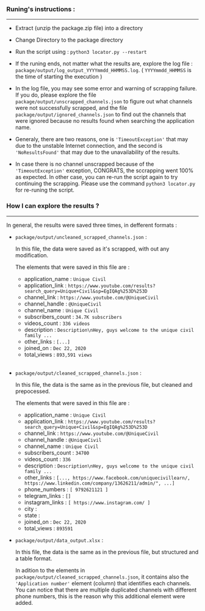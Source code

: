 
### Runing's instructions :
---

- Extract (unzip the package.zip file) into a directory

- Change Directory to the package directory

- Run the script using : `python3 locator.py --restart`

- If the runing ends, not matter what the results are, explore the log file : `package/output/log_output_YYYYmmdd_HHMMSS.log`. ( `YYYYmmdd_HHMMSS` is the time of starting the execution )

- In the log file, you may see some error and warning of scrapping failure. If you do, please explore the file `package/output/unscrapped_channels.json` to figure out what channels were not successfully scrapped, and the file `package/output/ignored_channels.json` to find out the channels that were ignored because no results found when searching the application name.

- Generaly, there are two reasons, one is `'TimeoutException'` that may due to the unstable Internet connection, and the second is `'NoResultsFound'` that may due to the unavailability of the results.

- In case there is no channel unscrapped because of the `'TimeoutException'` exception, CONGRATS, the sccrapping went 100% as expected. In other case, you can re-run the script again to try continuing the scrapping. Please use the command `python3 locator.py` for re-runing the script.

### How I can explore the results ?
---

In general, the results were saved three times, in defferent formats :

- `package/output/uncleaned_scrapped_channels.json` :

    In this file, the data were saved as it's scrapped, with out any modification.

    The elements that were saved in this file are :

    - application_name : `Unique Civil`
    - application_link : `https://www.youtube.com/results?search_query=Unique+Civil&sp=EgIQAg%253D%253D`
    - channel_link : `https://www.youtube.com/@UniqueCivil`
    - channel_handle : `@UniqueCivil`
    - channel_name : `Unique Civil`
    - subscribers_count : `34.7K subscribers`
    - videos_count : `336 videos`
    - description : `Description\nHey, guys welcome to the unique civil family ...`
    - other_links : `[...]`
    - joined_on : `Dec 22, 2020`
    - total_views : `893,591 views`
    <br><br>


- `package/output/cleaned_scrapped_channels.json` :

    In this file, the data is the same as in the previous file, but cleaned and prepocessed.

    The elements that were saved in this file are :

    - application_name : `Unique Civil`
    - application_link : `https://www.youtube.com/results?search_query=Unique+Civil&sp=EgIQAg%253D%253D`
    - channel_link : `https://www.youtube.com/@UniqueCivil`
    - channel_handle : `@UniqueCivil`
    - channel_name : `Unique Civil`
    - subscribers_count : `34700`
    - videos_count : `336`
    - description : `Description\nHey, guys welcome to the unique civil family ...`
    - other_links : `[..., https://www.facebook.com/uniquecivillearn/, https://www.linkedin.com/company/13626211/admin/", ...]`
    - phone_numbers : `[ 9792621121 ]`
    - telegram_links : `[]`
    - instagram_links : `[ https://www.instagram.com/ ]`
    - city : ` `
    - state : ` `
    - joined_on : `Dec 22, 2020`
    - total_views : `893591`

- `package/output/data_output.xlsx` :

    In this file, the data is the same as in the previous file, but structured and a table format.

    In adition to the elements in `package/output/cleaned_scrapped_channels.json`, it contains also the `'Application number'` element (column) that identifies each channels. You can notice that there are multiple duplicated channels with different phone numbers, this is the reason why this additional element were added.


